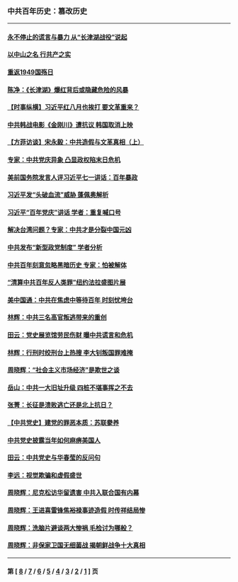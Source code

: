 ### 中共百年历史：篡改历史
---
#### [永不停止的谎言与暴力 从“长津湖战役”说起](../../pages/nf1176115/n13494094.md?11100430) 
#### [以中山之名 行共产之实](../../pages/nf1176115/n13346437.md?11100430) 
#### [重返1949国殇日](../../pages/nf1176115/n13346372.md?11100430) 
#### [陈净：《长津湖》爆红背后或隐藏危险的风暴](../../pages/nf1176115/n13314364.md?11100430) 
#### [【时事纵横】习近平红八月也挨打 要文革重来？](../../pages/nf1176115/n13231393.md?11100430) 
#### [中共韩战电影《金刚川》遭抗议 韩国取消上映](../../pages/nf1176115/n13219114.md?11100430) 
#### [【方菲访谈】宋永毅：中共造假与文革真相（上）](../../pages/nf1176115/n13200760.md?11100430) 
#### [专家：中共党庆异象 凸显政权陷末日危机](../../pages/nf1176115/n13067084.md?11100430) 
#### [美前国务院发言人评习近平七一讲话：百年暴政](../../pages/nf1176115/n13066986.md?11100430) 
#### [习近平发“头破血流”威胁 蓬佩奥解析](../../pages/nf1176115/n13063604.md?11100430) 
#### [习近平“百年党庆”讲话 学者：重复喊口号](../../pages/nf1176115/n13061411.md?11100430) 
#### [解决台湾问题？专家：中共才是分裂中国元凶](../../pages/nf1176115/n13060811.md?11100430) 
#### [中共发布“新型政党制度” 学者分析](../../pages/nf1176115/n13056354.md?11100430) 
#### [中共百年刻意忽略黑暗历史 专家：怕被解体](../../pages/nf1176115/n13056056.md?11100430) 
#### [“清算中共百年反人类罪”纽约法拉盛图片展](../../pages/nf1176115/n13052220.md?11100430) 
#### [美中国通：中共在焦虑中等待百年 时刻忧垮台](../../pages/nf1176115/n13048820.md?11100430) 
#### [林辉：中共三名高官叛逃带来的重创](../../pages/nf1176115/n13035206.md?11100430) 
#### [田云：党史展览馆劳民伤财 曝中共谎言和危机](../../pages/nf1176115/n13033900.md?11100430) 
#### [林辉：行刑时绞刑台上热搜 李大钊叛国罪难掩](../../pages/nf1176115/n13031965.md?11100430) 
#### [周晓辉：“社会主义市场经济”是欺世之谈](../../pages/nf1176115/n13024090.md?11100430) 
#### [岳山：中共一大旧址升级 四桩不堪事挥之不去](../../pages/nf1176115/n13021697.md?11100430) 
#### [张菁：长征是溃败逃亡还是北上抗日？](../../pages/nf1176115/n13020585.md?11100430) 
#### [【中共党史】建党的罪恶本质：苏联豢养](../../pages/nf1176115/n13011888.md?11100430) 
#### [中共党史披露当年如何麻痹美国人](../../pages/nf1176115/n12966400.md?11100430) 
#### [田云：中共党史与华春莹的反问句](../../pages/nf1176115/n12765178.md?11100430) 
#### [李远：视觉欺骗和虚假盛世](../../pages/nf1176115/n12993376.md?11100430) 
#### [周晓辉：尼克松访华留遗害 中共入联合国有内幕](../../pages/nf1176115/n12991422.md?11100430) 
#### [周晓辉：王进喜雷锋焦裕禄事迹造假 时传祥结局惨](../../pages/nf1176115/n12985497.md?11100430) 
#### [周晓辉：洗脑片避谈两大惨祸 毛检讨为哪般？](../../pages/nf1176115/n12971285.md?11100430) 
#### [周晓辉：非保家卫国无细菌战 揭朝鲜战争十大真相](../../pages/nf1176115/n12954161.md?11100430) 

---
#### 第 [ [8](./8.md?11100430) / [7](./7.md?11100430) / [6](./6.md?11100430) / [5](./5.md?11100430) / [4](./4.md?11100430) / [3](./3.md?11100430) / [2](./2.md?11100430) / [1](./1.md?11100430) ] 页
